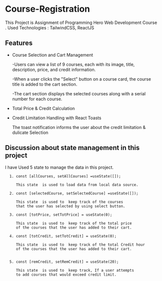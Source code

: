 
# Course-Registration

This Project is Assignment of Programming Hero Web Development Course . Used Technologies : TailwindCSS, ReactJS

## Features

- Course Selection and Cart Management

  -Users can view a list of 9 courses, each with its image, title, description, price, and credit information.

  -When a user clicks the "Select" button on a course card, the course title is added to the cart section.

  -The cart section displays the selected courses along with a serial number for each course.

- Total Price & Credit Calculation
- Credit Limitation Handling with React Toasts

   The toast notification informs the user about the credit limitation & dulicate Selection


## Discussion about state management in this project

I have Used 5 state to manage the data in this project.

      1. const [allCourses, setAllCourses] =useState([]);

         This state  is used to load data from local data source.

      2. const [selectedCourse, setSelectedCourse] =useState([]);

         This state  is used to  keep track of the courses 
         that the user has selected by using select button.

      3. const [totPrice, setTotPrice] = useState(0);

         This state  is used to  keep track of the total price 
         of the courses that the user has added to their cart.   

      4. const [totCredit, setTotCredit] = useState(0);

         This state  is used to  keep track of the total Credit hour 
         of the courses that the user has added to their cart.  


      5. const [remCredit, setRemCredit] = useState(20);

         This state  is used to  keep track, If a user attempts
         to add courses that would exceed credit limit. 


